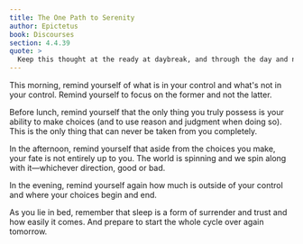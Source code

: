 ```yaml
---
title: The One Path to Serenity
author: Epictetus
book: Discourses
section: 4.4.39
quote: >
  Keep this thought at the ready at daybreak, and through the day and night—there is only one path to happiness, and that is in giving up all outside of your sphere of choice, regarding nothing else as your possession, surrendering all else to God and Fortune.
---
```


This morning, remind yourself of what is in your control and what's not in your control. Remind yourself to focus on the former and not the latter.

Before lunch, remind yourself that the only thing you truly possess is your ability to make choices (and to use reason and judgment when doing so). This is the only thing that can never be taken from you completely.

In the afternoon, remind yourself that aside from the choices you make, your fate is not entirely up to you. The world is spinning and we spin along with it—whichever direction, good or bad.

In the evening, remind yourself again how much is outside of your control and where your choices begin and end.

As you lie in bed, remember that sleep is a form of surrender and trust and how easily it comes. And prepare to start the whole cycle over again tomorrow.
